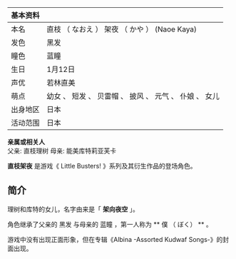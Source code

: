 |  **基本资料**  ||
|---|---|
|本名  |  直枝  （  なおえ  ）  架夜  （  かや  ）  (Naoe Kaya)   |
|发色  |  黑发   |
|瞳色  |  蓝瞳   |
|生日  |  1月12日   |
|声优  |  若林直美   |
|萌点  |  幼女  、  短发  、  贝雷帽  、  披风  、  元气  、  仆娘  、  女儿   |
|出身地区  |  日本   |
|活动范围  |  日本   |
**亲属或相关人**  
父亲:  直枝理树  母亲:  能美库特莉亚芙卡  
  
**直枝架夜** 是游戏《  Little Busters!  》系列及其衍生作品的登场角色。

##  简介

理树和库特的女儿，名字由来是「 **架向夜空** 」。

角色继承了父亲的  黑发  与母亲的  蓝瞳  ，第一人称为 ** 僕  （  ぼく）  ** 。

游戏中没有出现正面形象，但在专辑《Albina -Assorted Kudwaf Songs-》的封面出现。

  